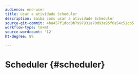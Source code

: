 ```yaml
---
audience: end-user
title: Usar a atividade Scheduler
description: Saiba como usar a atividade Scheduler
source-git-commit: 4ba457f1dcd8b7997931a70d93a95f6a54c51cb5
workflow-type: tm+mt
source-wordcount: '12'
ht-degree: 8%

---
```



# Scheduler {#scheduler}
